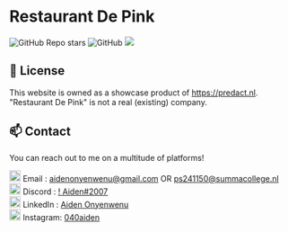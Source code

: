 # Restaurant De Pink

![GitHub Repo stars](https://img.shields.io/github/stars/AidenistooOP/RestaurantWebsite?color=green) ![GitHub](https://img.shields.io/github/license/AidenistooOP/RestaurantWebsite) ![](https://komarev.com/ghpvc/?username=aidenistooop&label=PROFILE+VIEWS)

## 📂 License

This website is owned as a showcase product of https://predact.nl. <br>
"Restaurant De Pink" is not a real (existing) company.

## 📫 Contact

You can reach out to me on a multitude of platforms!








<img src="https://mailmeteor.com/logos/assets/PNG/Gmail_Logo_512px.png" width="20px"> Email    : aidenonyenwenu@gmail.com OR ps241150@summacollege.nl <br>
<img src="https://assets-global.website-files.com/6257adef93867e50d84d30e2/636e0a6a49cf127bf92de1e2_icon_clyde_blurple_RGB.png" width="20px"> Discord  : [!  Aiden#2007](https://discord.gg/nBfTcMprrC) <br>
<img src="https://cdn-icons-png.flaticon.com/512/733/733561.png" width="20px"> LinkedIn : [Aiden Onyenwenu](https://www.linkedin.com/in/aiden-onyenwenu/) <br>
<img src="https://png.pngtree.com/png-vector/20221018/ourmid/pngtree-instagram-social-platform-icon-png-image_6315976.png" width="20px"> Instagram: [040aiden](https://instagram.com/040aiden/) <br> <br>

